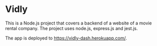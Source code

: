 # Vidly

This is a Node.js project that covers a backend of a website of a movie rental company. 
The project uses node.js, express.js and jest.js. 

The app is deployed to https://vidly-dash.herokuapp.com/. 
